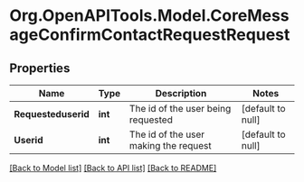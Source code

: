 # Org.OpenAPITools.Model.CoreMessageConfirmContactRequestRequest

## Properties

Name | Type | Description | Notes
------------ | ------------- | ------------- | -------------
**Requesteduserid** | **int** | The id of the user being requested | [default to null]
**Userid** | **int** | The id of the user making the request | [default to null]

[[Back to Model list]](../README.md#documentation-for-models) [[Back to API list]](../README.md#documentation-for-api-endpoints) [[Back to README]](../README.md)

